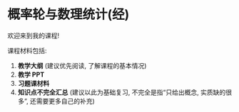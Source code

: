 # 概率轮与数理统计(经)

欢迎来到我的课程! 

课程材料包括:

1. **教学大纲** (建议优先阅读, 了解课程的基本情况)
2. **教学 PPT** 
3. **习题课材料**
4. **知识点不完全汇总** (建议以此为基础复习, 不完全是指“只给出概念, 实质缺的很多”, 还需要更多自己的补充)
